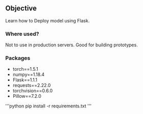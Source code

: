 ## **Objective**

Learn how to Deploy model using Flask.

### **Where used?**

Not to use in production servers. Good for building prototypes.

### **Packages**

* torch==1.5.1
* numpy==1.18.4
* Flask==1.1.1
* requests==2.22.0
* torchvision==0.6.0
* Pillow==7.2.0

'''python
pip install -r requirements.txt
'''
